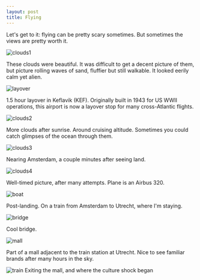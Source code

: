 ```yaml
---
layout: post
title: Flying
---
```

Let's get to it: flying can be pretty scary sometimes. But sometimes the views are pretty worth it. 

![clouds1](/images/post-flying/01.jpg)

These clouds were beautiful. It was difficult to get a decent picture of them, but picture rolling waves of sand, fluffier but still walkable. It looked eerily calm yet alien.

![layover](/images/post-flying/02.jpg)

1.5 hour layover in Keflavik (KEF). Originally built in 1943 for US WWII operations, this airport is now a layover stop for many cross-Atlantic flights.

![clouds2](/images/post-flying/03.jpg)

More clouds after sunrise. Around cruising altitude. Sometimes you could catch glimpses of the ocean through them.

![clouds3](/images/post-flying/04.jpg)

Nearing Amsterdam, a couple minutes after seeing land.

![clouds4](/images/post-flying/05.jpg)

Well-timed picture, after many attempts. Plane is an Airbus 320.

![boat](/images/post-flying/06.jpg)

Post-landing. On a train from Amsterdam to Utrecht, where I'm staying.

![bridge](/images/post-flying/07.jpg)

Cool bridge.

![mall](/images/post-flying/08.jpg)

Part of a mall adjacent to the train station at Utrecht. Nice to see familiar brands after many hours in the sky.

![train](/images/post-flying/09.jpg)
Exiting the mall, and where the culture shock began
